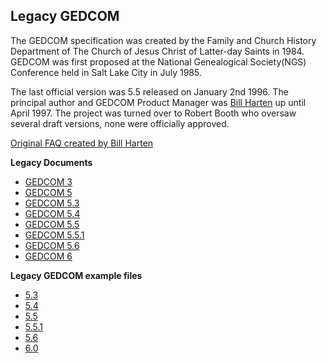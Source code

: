 ## Legacy GEDCOM
The GEDCOM specification was created by the Family and Church History Department of The Church of Jesus Christ of Latter-day Saints in 1984. GEDCOM was first proposed at the National Genealogical Society(NGS) Conference held in Salt Lake City in July 1985.

The last official version was 5.5 released on January 2nd 1996. The principal author and GEDCOM Product Manager was [Bill Harten](https://www.linkedin.com/in/billharten/) up until April 1997. The project was turned over to Robert Booth who oversaw several draft versions, none were officially approved.

[Original FAQ created by Bill Harten](billemail.md)

**Legacy Documents**
* [GEDCOM 3](gedcom3.pdf)
* [GEDCOM 5](gedcom5.txt)
* [GEDCOM 5.3](gedcom3.pdf)
* [GEDCOM 5.4](gedcom54.pdf)
* [GEDCOM 5.5](gedcom55.pdf)
* [GEDCOM 5.5.1](gedcom551.pdf)
* [GEDCOM 5.6](gedcom56.pdf)
* [GEDCOM 6](gedcom6.pdf)

**Legacy GEDCOM example files**
* [5.3](gedcom53.ged)
* [5.4](gedcom54.ged)
* [5.5](gedcom55.ged)
* [5.5.1](gedcom551.ged)
* [5.6](gedcom56.ged)
* [6.0](gedcom6.xml)